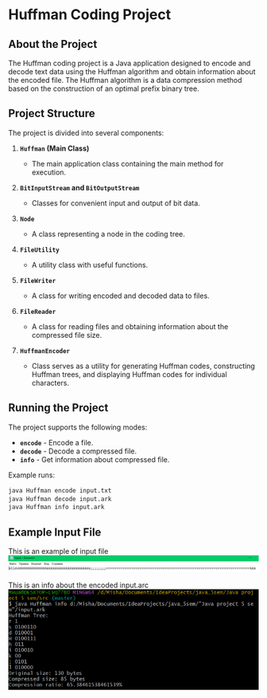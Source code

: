 # Huffman Coding Project

## About the Project

The Huffman coding project is a Java application designed to encode and decode text data using the Huffman algorithm and obtain information about the encoded file. The Huffman algorithm is a data compression method based on the construction of an optimal prefix binary tree.

## Project Structure

The project is divided into several components:

1. **`Huffman` (Main Class)**
   - The main application class containing the main method for execution.

2. **`BitInputStream` and `BitOutputStream`**
   - Classes for convenient input and output of bit data.

3. **`Node`**
   - A class representing a node in the coding tree.

4. **`FileUtility`**
   - A utility class with useful functions.

5. **`FileWriter`**
   - A class for writing encoded and decoded data to files.

6. **`FileReader`**
   - A class for reading files and obtaining information about the compressed file size.

7. **`HuffmanEncoder`**
   - Сlass serves as a utility for generating Huffman codes, constructing Huffman trees, and displaying Huffman codes for individual characters.

## Running the Project

The project supports the following modes:

- **`encode`** - Encode a file.
- **`decode`** - Decode a compressed file.
- **`info`** - Get information about compressed file.

Example runs:

```bash
java Huffman encode input.txt
java Huffman decode input.ark
java Huffman info input.ark
```

## Example Input File

This is an example of input file ![input.txt](Example/input.png)

This is an info about the encoded input.arc ![info](Example/info.png)
